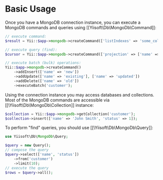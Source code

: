 Basic Usage
===========

Once you have a MongoDB connection instance, you can execute a MongoDB commands and queries
using [[Yiisoft\Db\MongoDb\Command]]:

```php
// execute command:
$result = Yii::$app->mongodb->createCommand(['listIndexes' => 'some_collection'])->execute();

// execute query (find):
$cursor = Yii::$app->mongodb->createCommand(['projection' => ['name' => true]])->query('some_collection');

// execute batch (bulk) operations:
Yii::$app->mongodb->createCommand()
    ->addInsert(['name' => 'new'])
    ->addUpdate(['name' => 'existing'], ['name' => 'updated'])
    ->addDelete(['name' => 'old'])
    ->executeBatch('customer');
```

Using the connection instance you may access databases and collections.
Most of the MongoDB commands are accessible via [[\Yiisoft\Db\MongoDb\Collection]] instance:

```php
$collection = Yii::$app->mongodb->getCollection('customer');
$collection->insert(['name' => 'John Smith', 'status' => 1]);
```

To perform "find" queries, you should use [[\Yiisoft\Db\MongoDb\Query]]:

```php
use Yiisoft\Db\MongoDb\Query;

$query = new Query();
// compose the query
$query->select(['name', 'status'])
    ->from('customer')
    ->limit(10);
// execute the query
$rows = $query->all();
```

